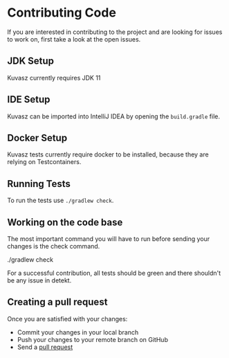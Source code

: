 # Contributing Code

If you are interested in contributing to the project and are looking for issues to work on, first take a look at the open issues.

## JDK Setup

Kuvasz currently requires JDK 11

## IDE Setup

Kuvasz can be imported into IntelliJ IDEA by opening the `build.gradle` file.

## Docker Setup

Kuvasz tests currently require docker to be installed, because they are relying on Testcontainers.
 
## Running Tests

To run the tests use `./gradlew check`. 

## Working on the code base

The most important command you will have to run before sending your changes is the check command.

./gradlew check

For a successful contribution, all tests should be green and there shouldn't be any issue in detekt.

## Creating a pull request

Once you are satisfied with your changes:

- Commit your changes in your local branch
- Push your changes to your remote branch on GitHub
- Send a [pull request](https://help.github.com/articles/creating-a-pull-request)
